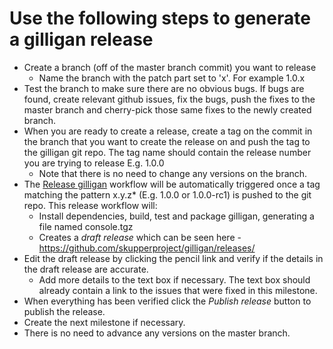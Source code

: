 # Use the following steps to generate a gilligan release

* Create a branch (off of the master branch commit) you want to release
  * Name the branch with the patch part set to 'x'. For example 1.0.x
* Test the branch to make sure there are no obvious bugs. If bugs are found, create relevant github issues, fix the bugs,
  push the fixes to the master branch and cherry-pick those same fixes to the newly created branch.
* When you are ready to create a release, create a tag on the commit in the branch that you want to create the release
  on and push the tag to the gilligan git repo. The tag name should contain the release number you are trying
  to release E.g. 1.0.0
  * Note that there is no need to change any versions on the branch.
* The [Release gilligan](https://github.com/skupperproject/gilligan/blob/master/.github/workflows/release.yml)
  workflow will be automatically triggered once a tag matching the pattern x.y.z* (E.g. 1.0.0 or 1.0.0-rc1) is pushed to the git repo.
  This release workflow will:
  * Install dependencies, build, test and package gilligan, generating a file named console.tgz
  * Creates a *draft release* which can be seen here - https://github.com/skupperproject/gilligan/releases/
* Edit the draft release by clicking the pencil link and verify if the details in the draft release are accurate.
  * Add more details to the text box if necessary. The text box should already contain a link to the issues that
    were fixed in this milestone.
* When everything has been verified click the *Publish release* button to publish the release.
* Create the next milestone if necessary.
* There is no need to advance any versions on the master branch.
